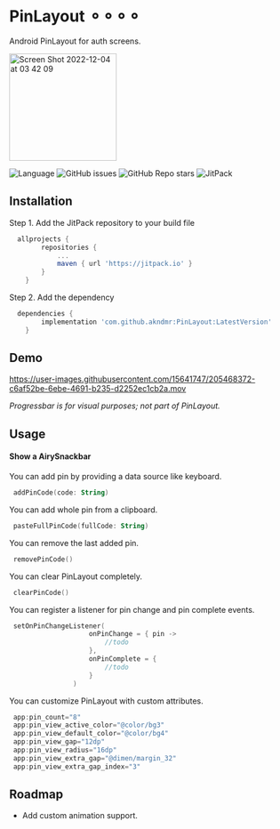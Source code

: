 # PinLayout ⚬⚬⚬⚬
Android PinLayout for auth screens.

<img width="193" alt="Screen Shot 2022-12-04 at 03 42 09" src="https://user-images.githubusercontent.com/15641747/205468291-4aee9855-df47-4887-8ced-b075baf61931.png">


![Language](https://img.shields.io/github/languages/top/akndmr/PinLayout) 
![GitHub issues](https://img.shields.io/github/issues/akndmr/PinLayout)
![GitHub Repo stars](https://img.shields.io/github/stars/akndmr/PinLayout?style=social)
![JitPack](https://img.shields.io/jitpack/version/com.github.akndmr/PinLayout)

## Installation

Step 1. Add the JitPack repository to your build file

```gradle
  allprojects {
		repositories {
			...
			maven { url 'https://jitpack.io' }
		}
	}
```

Step 2. Add the dependency

```gradle
  dependencies {
	    implementation 'com.github.akndmr:PinLayout:LatestVersion'
	}
```
    

## Demo
https://user-images.githubusercontent.com/15641747/205468372-c6af52be-6ebe-4691-b235-d2252ec1cb2a.mov

_Progressbar is for visual purposes; not part of PinLayout._



## Usage

#### Show a AirySnackbar

You can add pin by providing a data source like keyboard.
```kotlin
 addPinCode(code: String)
```

You can add whole pin from a clipboard.
```kotlin
 pasteFullPinCode(fullCode: String)
```


You can remove the last added pin.
```kotlin
 removePinCode()
```

You can clear PinLayout completely.
```kotlin
 clearPinCode()
```

You can register a listener for pin change and pin complete events.
```kotlin
 setOnPinChangeListener(
                    onPinChange = { pin ->
                        //todo
                    },
                    onPinComplete = {
                        //todo
                    }
                )
```

You can customize PinLayout with custom attributes. 
```kotlin
 app:pin_count="8"
 app:pin_view_active_color="@color/bg3"
 app:pin_view_default_color="@color/bg4"
 app:pin_view_gap="12dp"
 app:pin_view_radius="16dp"
 app:pin_view_extra_gap="@dimen/margin_32"
 app:pin_view_extra_gap_index="3"
```

## Roadmap

- Add custom animation support.

